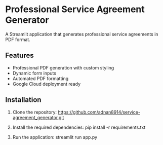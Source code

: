 # Professional Service Agreement Generator

A Streamlit application that generates professional service agreements in PDF format.

## Features
- Professional PDF generation with custom styling
- Dynamic form inputs
- Automated PDF formatting
- Google Cloud deployment ready

## Installation

1. Clone the repository:
https://github.com/adnan8914/service-agreement_generator.git

2. Install the required dependencies:
pip install -r requirements.txt

3. Run the application:
streamlit run app.py